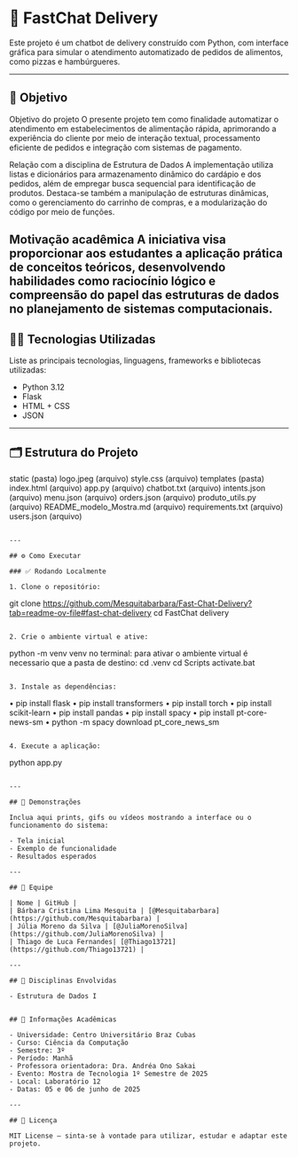# 🚀 FastChat Delivery

Este projeto é um chatbot de delivery construído com Python, com interface gráfica para simular o atendimento automatizado de pedidos de alimentos, como pizzas e hambúrgueres. 

---

## 🎯 Objetivo

Objetivo do projeto
O presente projeto tem como finalidade automatizar o atendimento em estabelecimentos de alimentação rápida, aprimorando a experiência do cliente por meio de interação textual, processamento eficiente de pedidos e integração com sistemas de pagamento.

Relação com a disciplina de Estrutura de Dados
A implementação utiliza listas e dicionários para armazenamento dinâmico do cardápio e dos pedidos, além de empregar busca sequencial para identificação de produtos. Destaca-se também a manipulação de estruturas dinâmicas, como o gerenciamento do carrinho de compras, e a modularização do código por meio de funções.

Motivação acadêmica
A iniciativa visa proporcionar aos estudantes a aplicação prática de conceitos teóricos, desenvolvendo habilidades como raciocínio lógico e compreensão do papel das estruturas de dados no planejamento de sistemas computacionais.
---

## 👨‍💻 Tecnologias Utilizadas

Liste as principais tecnologias, linguagens, frameworks e bibliotecas utilizadas:

- Python 3.12 
- Flask
- HTML + CSS
- JSON

---

## 🗂️ Estrutura do Projeto

static (pasta)
logo.jpeg (arquivo)
style.css (arquivo)
templates (pasta)
index.html (arquivo)
app.py (arquivo)
chatbot.txt (arquivo)
intents.json (arquivo)
menu.json (arquivo)
orders.json (arquivo)
produto_utils.py (arquivo)
README_modelo_Mostra.md (arquivo)
requirements.txt (arquivo)
users.json (arquivo)
```

---

## ⚙️ Como Executar

### ✅ Rodando Localmente

1. Clone o repositório:

```
git clone https://github.com/Mesquitabarbara/Fast-Chat-Delivery?tab=readme-ov-file#fast-chat-delivery
cd FastChat delivery
```

2. Crie o ambiente virtual e ative:

```
python -m venv venv
no terminal: para ativar o ambiente virtual é necessario que a pasta de destino:
cd .venv
cd Scripts
activate.bat
```

3. Instale as dependências:

```
•	pip install flask
•	pip install transformers
•	pip install torch
•	pip install scikit-learn
•	pip install pandas
•	pip install spacy
•	pip install pt-core-news-sm
•	python -m spacy download pt_core_news_sm

```

4. Execute a aplicação:

```
python app.py
```

---

## 📸 Demonstrações

Inclua aqui prints, gifs ou vídeos mostrando a interface ou o funcionamento do sistema:

- Tela inicial
- Exemplo de funcionalidade
- Resultados esperados

---

## 👥 Equipe

| Nome | GitHub |
| Bárbara Cristina Lima Mesquita | [@Mesquitabarbara](https://github.com/Mesquitabarbara) |
| Júlia Moreno da Silva | [@JuliaMorenoSilva](https://github.com/JuliaMorenoSilva) |
| Thiago de Luca Fernandes| [@Thiago13721](https://github.com/Thiago13721) |

---

## 🧠 Disciplinas Envolvidas

- Estrutura de Dados I


## 🏫 Informações Acadêmicas

- Universidade: Centro Universitário Braz Cubas
- Curso: Ciência da Computação
- Semestre: 3º
- Período: Manhã
- Professora orientadora: Dra. Andréa Ono Sakai
- Evento: Mostra de Tecnologia 1º Semestre de 2025
- Local: Laboratório 12
- Datas: 05 e 06 de junho de 2025

---

## 📄 Licença

MIT License — sinta-se à vontade para utilizar, estudar e adaptar este projeto.

